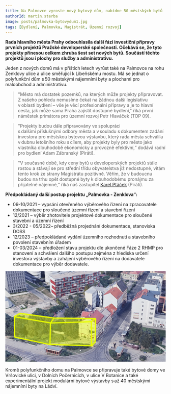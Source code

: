 ```yaml
---
title: Na Palmovce vyroste nový bytový dům, nabídne 50 městských bytů
authorId: martin.sterba
image: posts/palmovka-bytovydum1.jpg
tags: [Bydlení, Palmovka, Magistrát, Územní rozvoj]
---
```


**Rada hlavního města Prahy odsouhlasila další fázi investiční přípravy prvních projektů Pražské developerské společnosti. Očekává se, že tyto projekty přinesou celkem zhruba šest set nových bytů. Součástí těchto projektů jsou i plochy pro služby a administrativu.**   

Jeden z nových domů má v příštích letech vyrůst také na Palmovce na rohu Zenklovy ulice a ulice směřující k Libeňskému mostu. Má se jednat o polyfunkční dům s 50 městskými nájemními byty a plochami pro maloobchod a administrativu.

>"Město má dostatek pozemků, na kterých může projekty připravovat. Z našeho pohledu nemusíme čekat na žádnou další legislativu v oblasti bydlení – vše je věcí profesionální přípravy a je to hlavní cesta, jak může sama Praha zajistit dostupné bydlení," říká první náměstek primátora pro územní rozvoj Petr Hlaváček (TOP 09).

>"Projekty budou dále připravovány ve spolupráci s dalšími příslušnými odbory města a v souladu s dokumentem zadání investora pro městskou bytovou výstavbu, který rada města schválila v dubnu letošního roku s cílem, aby projekty byly pro město jako vlastníka dlouhodobě ekonomicky a provozně efektivní,“ dodává radní pro bydlení Adam Zábranský (Piráti).

>"V současné době, kdy ceny bytů u developerských projektů stále rostou a stávají se pro střední třídu obyvatelstva již nedostupné, vítám tento krok ze strany Magistrátu pozitivně. Věřím, že v budoucnu budou na trhu opět dostupné byty k dlouhodobému pronájmu za přijatelné nájemné,“ říká náš zastupitel [Karel Ptáček](https://praha8.pirati.cz/lide/karel-ptacek.html) (Piráti).

**Předpokládaný další postup projektu „Palmovka - Zenklova“:**
- 09-10/2021 – vypsání otevřeného výběrového řízení na zpracovatele dokumentace pro sloučené územní řízení a stavební řízení
- 12/2021 – výběr zhotovitele projektové dokumentace pro sloučené stavební a územní řízení
- 3/2022 - 05/2022– předběžná projednání dokumentace, stanoviska DOSS
- 12/2023 – předpokládané vydání územního rozhodnutí a stavebního povolení stavebním úřadem
- 01-03/2024 – předložení stavu projektu dle ukončené Fáze 2 RHMP pro stanovení a schválení dalšího postupu zejména z hlediska určení investora výstavby a zahájení výběrového řízení na dodavatele dokumentace pro výběr dodavatele.

![Palmovka - Polyfunkční dům](/assets/img/posts/palmovka-bytovydum2.png)

Kromě polyfunkčního domu na Palmovce se připravuje také bytové domy ve Vršovické ulici, v Dolních Počernicích, v ulice V Botanice a také experimentální projekt modulární bytové výstavby s až 40 městskými nájemními byty na Ládví.
